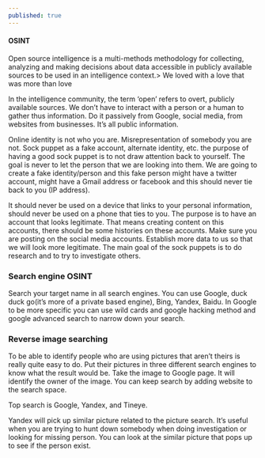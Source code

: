 ```yaml
---
published: true
---
```

#### OSINT

Open source intelligence is a multi-methods methodology for collecting, analyzing and making decisions about data accessible in publicly available sources to be used in an intelligence context.> We loved with a love that was more than love

 In the intelligence community, the term ‘open’ refers to overt, publicly available sources.  We don’t have to interact with a person or a human to gather thus information. Do it passively from Google, social media, from websites from businesses. It’s all public information. 

Online identity is not who you are. Misrepresentation of somebody you are not. Sock puppet as a fake account, alternate identity, etc. the purpose of having a good sock puppet is to not draw attention back to yourself. The goal is never to let the person that we are looking into them. We are going to create a fake identity/person and this fake person might have a twitter account, might have a Gmail address or facebook and this should never tie back to you (IP address).

It should never be used on a device that links to your personal information, should never be used on a phone that ties to you. The purpose is to have an account that looks legitimate. That means creating content on this accounts, there should be some histories on these accounts. Make sure you are posting on the social media accounts. Establish more data to us so that we will look more legitimate. The main goal of the sock puppets is to do research and to try to investigate others.

### Search engine OSINT
Search your target name in all search engines. You can use Google, duck duck go(it’s more of a private based engine), Bing, Yandex, Baidu.
In Google to be more specific you can use wild cards and google hacking method and google advanced search to narrow down your search.

### **Reverse image searching**

To be able to identify people who are using pictures that aren’t theirs is really quite easy to do. Put their pictures in three different search engines to know what the result would be.
Take the image to Google page. It will identify the owner of the image. You can keep search by adding website to the search space. 

Top search is Google, Yandex, and Tineye.

Yandex will pick up similar picture related to the picture search. It’s useful when you are trying to hunt down somebody when doing investigation or looking for missing person. You can look at the similar picture that pops up to see if the person exist.




